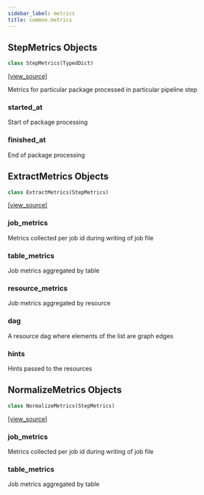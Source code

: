 ```yaml
---
sidebar_label: metrics
title: common.metrics
---
```


## StepMetrics Objects

```python
class StepMetrics(TypedDict)
```

[[view_source]](https://github.com/dlt-hub/dlt/blob/e9c9ecfa8a644fdb516dd74aabca3bf75bafb154/dlt/common/metrics.py#L25)

Metrics for particular package processed in particular pipeline step

### started\_at

Start of package processing

### finished\_at

End of package processing

## ExtractMetrics Objects

```python
class ExtractMetrics(StepMetrics)
```

[[view_source]](https://github.com/dlt-hub/dlt/blob/e9c9ecfa8a644fdb516dd74aabca3bf75bafb154/dlt/common/metrics.py#L39)

### job\_metrics

Metrics collected per job id during writing of job file

### table\_metrics

Job metrics aggregated by table

### resource\_metrics

Job metrics aggregated by resource

### dag

A resource dag where elements of the list are graph edges

### hints

Hints passed to the resources

## NormalizeMetrics Objects

```python
class NormalizeMetrics(StepMetrics)
```

[[view_source]](https://github.com/dlt-hub/dlt/blob/e9c9ecfa8a644fdb516dd74aabca3bf75bafb154/dlt/common/metrics.py#L53)

### job\_metrics

Metrics collected per job id during writing of job file

### table\_metrics

Job metrics aggregated by table

